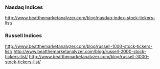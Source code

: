 
### Nasdaq Indices

http://www.beatthemarketanalyzer.com/blog/nasdaq-index-stock-tickers-list/

### Russell Indices

http://www.beatthemarketanalyzer.com/blog/russell-1000-stock-tickers-list/
http://www.beatthemarketanalyzer.com/blog/russell-2000-stock-tickers-list/
http://www.beatthemarketanalyzer.com/blog/russell-3000-stock-tickers-list/
